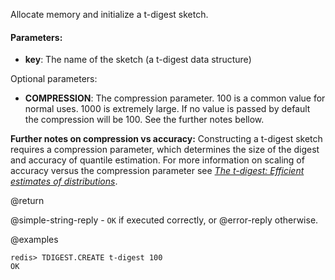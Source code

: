 Allocate memory and initialize a t-digest sketch.

#### Parameters:

* **key**: The name of the sketch (a t-digest data structure)


Optional parameters:

* **COMPRESSION**: The compression parameter. 100 is a common value for normal uses. 1000 is extremely large.
If no value is passed by default the compression will be 100. See the further notes bellow.



**Further notes on compression vs accuracy:**
Constructing a t-digest sketch requires a compression parameter, which determines the size of the digest and accuracy of quantile estimation. For more information on scaling of accuracy versus the compression parameter see [_The t-digest: Efficient estimates of distributions_](https://www.sciencedirect.com/science/article/pii/S2665963820300403).

@return

@simple-string-reply - `OK` if executed correctly, or @error-reply otherwise.

@examples

```
redis> TDIGEST.CREATE t-digest 100
OK
```
